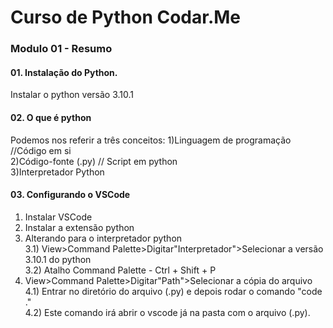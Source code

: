 # Curso de Python Codar.Me

### Modulo 01 - Resumo

#### 01. Instalação do Python.
Instalar o python versão 3.10.1

#### 02. O que é python

Podemos nos referir a três conceitos:
1)Linguagem de programação //Código em si  
2)Código-fonte (.py) // Script em python  
3)Interpretador Python  

#### 03. Configurando o VSCode
1) Instalar VSCode  
2) Instalar a extensão python  
3) Alterando para o interpretador python  
3.1) View>Command Palette>Digitar"Interpretador">Selecionar a versão 3.10.1 do python  
3.2) Atalho Command Palette - Ctrl + Shift + P  
4) View>Command Palette>Digitar"Path">Selecionar a cópia do arquivo  
4.1) Entrar no diretório do arquivo (.py) e depois rodar o comando "code ."  
4.2) Este comando irá abrir o vscode já na pasta com o arquivo (.py).  

